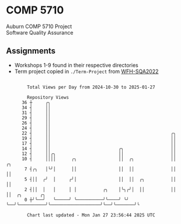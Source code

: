 # COMP 5710
Auburn COMP 5710 Project  
Software Quality Assurance

## Assignments
- Workshops 1-9 found in their respective directories
- Term project copied in `./Term-Project` from [WFH-SQA2022](https://github.com/wumphlett/WFH-SQA2022-AUBURN)

```

        Total Views per Day from 2024-10-30 to 2025-01-27

        Repository Views
      36 ┼     ╭╮
      34 ┤     ││
      31 ┤     ││
      29 ┤     ││
      26 ┤     ││
      24 ┤     ││
      22 ┤     ││                                              ╭╮
      19 ┤     ││                                              ││
      17 ┤     ││                                              ││
      14 ┤     ││                          ╭╮                  ││
      12 ┤     ││╭╮                        ││                  ││
      10 ┤     ││││      ╭╮                ││  ╭╮              ││                   ╭╮
       7 ┤╭╮   │╰╯│      ││                ││  ││              ││                   ││
       5 ┤││  ╭╯  │     ╭╯│                ││  ││  ╭╮          ││                   ││
       2 ┤││  │   │     │ │          ╭╮    │╰╮╭╯│  ││          ││                   ││  ╭╮       ╭╮
       0 ┼╯╰──╯   ╰─────╯ ╰──────────╯╰────╯ ╰╯ ╰──╯╰──────────╯╰───────────────────╯╰──╯╰───────╯╰

        Chart last updated - Mon Jan 27 23:56:44 2025 UTC
        
```
